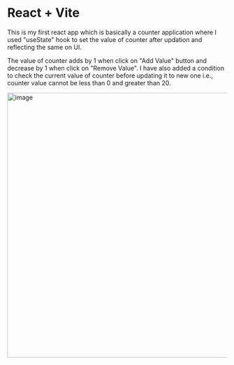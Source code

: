 # React + Vite

This is my first react app which is basically a counter application where I used "useState" hook to set the value of counter after updation and reflecting the same on UI.

The value of counter adds by 1 when click on "Add Value" button and decrease by 1 when click on "Remove Value". I have also added a condition to check the current value of counter before updating it to new one i.e., counter value cannot be less than 0 and greater than 20.

<img width="1517" height="606" alt="image" src="https://github.com/user-attachments/assets/8de226d8-c9ae-4eeb-9663-e86a11b0a8f9" />
